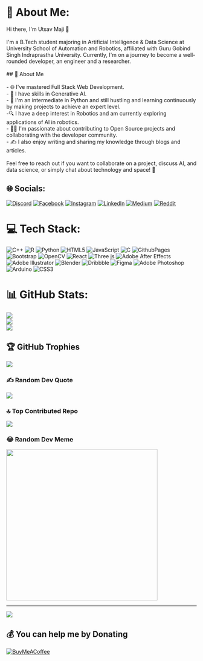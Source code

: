 # 💫 About Me:
Hi there, I'm Utsav Maji 👋<br><br>I'm a B.Tech student majoring in Artificial Intelligence & Data Science at University School of Automation and Robotics, affiliated with Guru Gobind Singh Indraprastha University. Currently, I'm on a journey to become a well-rounded developer, an engineer and a researcher.<br><br>## 🚀 About Me<br><br>- 🌐 I've mastered Full Stack Web Development.<br>- 🤖 I have skills in Generative AI. <br>- 🐍 I'm an intermediate in Python and still hustling and learning continuously by making projects to achieve an expert level. <br>-🔍 I have a deep interest in Robotics and am currently exploring applications of AI in robotics. <br>- 👯‍♂️ I'm passionate about contributing to Open Source projects and collaborating with the developer community.<br>- ✍️ I also enjoy writing and sharing my knowledge through blogs and articles.<br><br>Feel free to reach out if you want to collaborate on a project, discuss AI, and data science, or simply chat about technology and space! 🌌


## 🌐 Socials:
[![Discord](https://img.shields.io/badge/Discord-%237289DA.svg?logo=discord&logoColor=white)](https://discord.gg/namaste_25) [![Facebook](https://img.shields.io/badge/Facebook-%231877F2.svg?logo=Facebook&logoColor=white)](https://facebook.com/https://facebook.com/utsav.maji.5) [![Instagram](https://img.shields.io/badge/Instagram-%23E4405F.svg?logo=Instagram&logoColor=white)](https://instagram.com/https://instagram.com/utsavmaji) [![LinkedIn](https://img.shields.io/badge/LinkedIn-%230077B5.svg?logo=linkedin&logoColor=white)](https://linkedin.com/in/https://linkedin.com/in/utsav-maji) [![Medium](https://img.shields.io/badge/Medium-12100E?logo=medium&logoColor=white)](https://medium.com/@https://medium.com/@@mutsav) [![Reddit](https://img.shields.io/badge/Reddit-%23FF4500.svg?logo=Reddit&logoColor=white)](https://reddit.com/user/u/Bright_Jicama_crypto) 

# 💻 Tech Stack:
![C++](https://img.shields.io/badge/c++-%2300599C.svg?style=for-the-badge&logo=c%2B%2B&logoColor=white) ![R](https://img.shields.io/badge/r-%23276DC3.svg?style=for-the-badge&logo=r&logoColor=white) ![Python](https://img.shields.io/badge/python-3670A0?style=for-the-badge&logo=python&logoColor=ffdd54) ![HTML5](https://img.shields.io/badge/html5-%23E34F26.svg?style=for-the-badge&logo=html5&logoColor=white) ![JavaScript](https://img.shields.io/badge/javascript-%23323330.svg?style=for-the-badge&logo=javascript&logoColor=%23F7DF1E) ![C](https://img.shields.io/badge/c-%2300599C.svg?style=for-the-badge&logo=c&logoColor=white) ![GithubPages](https://img.shields.io/badge/github%20pages-121013?style=for-the-badge&logo=github&logoColor=white) ![Bootstrap](https://img.shields.io/badge/bootstrap-%238511FA.svg?style=for-the-badge&logo=bootstrap&logoColor=white) ![OpenCV](https://img.shields.io/badge/opencv-%23white.svg?style=for-the-badge&logo=opencv&logoColor=white) ![React](https://img.shields.io/badge/react-%2320232a.svg?style=for-the-badge&logo=react&logoColor=%2361DAFB) ![Three js](https://img.shields.io/badge/threejs-black?style=for-the-badge&logo=three.js&logoColor=white) ![Adobe After Effects](https://img.shields.io/badge/Adobe%20After%20Effects-9999FF.svg?style=for-the-badge&logo=Adobe%20After%20Effects&logoColor=white) ![Adobe Illustrator](https://img.shields.io/badge/adobe%20illustrator-%23FF9A00.svg?style=for-the-badge&logo=adobe%20illustrator&logoColor=white) ![Blender](https://img.shields.io/badge/blender-%23F5792A.svg?style=for-the-badge&logo=blender&logoColor=white) ![Dribbble](https://img.shields.io/badge/Dribbble-EA4C89?style=for-the-badge&logo=dribbble&logoColor=white) ![Figma](https://img.shields.io/badge/figma-%23F24E1E.svg?style=for-the-badge&logo=figma&logoColor=white) ![Adobe Photoshop](https://img.shields.io/badge/adobe%20photoshop-%2331A8FF.svg?style=for-the-badge&logo=adobe%20photoshop&logoColor=white) ![Arduino](https://img.shields.io/badge/-Arduino-00979D?style=for-the-badge&logo=Arduino&logoColor=white) ![CSS3](https://img.shields.io/badge/css3-%231572B6.svg?style=for-the-badge&logo=css3&logoColor=white)
# 📊 GitHub Stats:
![](https://github-readme-stats.vercel.app/api?username=Utsav2505&theme=tokyonight&hide_border=false&include_all_commits=true&count_private=true)<br/>
![](https://github-readme-streak-stats.herokuapp.com/?user=Utsav2505&theme=tokyonight&hide_border=false)<br/>
![](https://github-readme-stats.vercel.app/api/top-langs/?username=Utsav2505&theme=tokyonight&hide_border=false&include_all_commits=true&count_private=true&layout=compact)

## 🏆 GitHub Trophies
![](https://github-profile-trophy.vercel.app/?username=Utsav2505&theme=radical&no-frame=false&no-bg=false&margin-w=4)

### ✍️ Random Dev Quote
![](https://quotes-github-readme.vercel.app/api?type=horizontal&theme=radical)

### 🔝 Top Contributed Repo
![](https://github-contributor-stats.vercel.app/api?username=Utsav2505&limit=5&theme=dark&combine_all_yearly_contributions=true)

### 😂 Random Dev Meme
<img src='https://randommeme-five.vercel.app/' style="height: 400px;"/>

---
[![](https://visitcount.itsvg.in/api?id=Utsav2505&icon=0&color=1)](https://visitcount.itsvg.in)

  ## 💰 You can help me by Donating
  [![BuyMeACoffee](https://img.shields.io/badge/Buy%20Me%20a%20Coffee-ffdd00?style=for-the-badge&logo=buy-me-a-coffee&logoColor=black)](https://buymeacoffee.com/https://buymeacoffee.com/utsav.maji) 

  
<!-- Proudly created with GPRM ( https://gprm.itsvg.in ) -->
